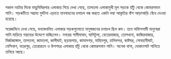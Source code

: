 সকাল নয়টার দিকে মাছুদিঘিরপার এলাকায় গিয়ে দেখা গেছে, তালতলা এলাকামুখী মূল সড়কে হাঁটু থেকে কোমরসমান পানি। সড়কটিতে সম্ভাব্য দুর্ঘটনা এড়াতে যানবাহনের চলাচল বন্ধ করতে একটা লম্বা আকৃতির বাঁশ আড়াআড়ি বেঁধে দেওয়া হয়েছে।

সরেজমিনে দেখা গেছে, বন্যাকবলিত এলাকার সড়কগুলোতে মানুষজনের চলাচল ছিল কম। তবে অফিসগামী মানুষেরা পানি মাড়িয়ে গন্তব্যের উদ্দেশে যাচ্ছিলেন। নগরের শামীমাবাদ, ঘাসিটুলা, বেতেরবাজার, তোপখানা, কাজিরবাজার, মির্জাজাঙ্গাল, তালতলা, জামতলা, কালীঘাট, ছড়ারপাড়, কামালগড়, মাছিমপুর, চালিবন্দর, কাষ্টঘর, সোবহানীঘাট, মেন্দিবাগ, যতরপুর, তেরোরতন ও উপশহর এলাকায় হাঁটু থেকে কোমরসমান পানি। অনেক বাসা, দোকানপাট পানিতে তলিয়ে আছে।
